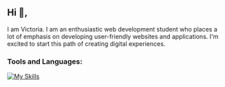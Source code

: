 ## Hi 👋,

I am Victoria. I am an enthusiastic web development student who places a lot of emphasis on developing user-friendly websites and applications. I'm excited to start this path of creating digital experiences.

### Tools and Languages: 

[![My Skills](https://skillicons.dev/icons?i=git,github,html,css,scss,js,react,tailwind,python,node,mysql,netlify)](https://skillicons.dev)

<!--
**vickneee/vickneee** is a ✨ _special_ ✨ repository because its `README.md` (this file) appears on your GitHub profile.

🔥 Web design draws my attention. Right now I'm exploring the Figma (software).

Here are some ideas to get you started:

- 🔭 I’m currently working on ...
- 🌱 I’m currently learning ...
- 👯 I’m looking to collaborate on ...
- 🤔 I’m looking for help with ...
- 💬 Ask me about ...
- 📫 How to reach me: ...
- 😄 Pronouns: ...
- ⚡ Fun fact: ...
-->
